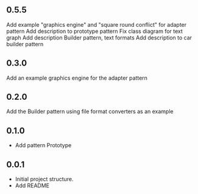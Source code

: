 ## 0.5.5
Add example "graphics engine" and "square round conflict"  for adapter pattern
Add description to prototype pattern
Fix class diagram for text graph
Add description Builder pattern, text formats
Add description to car builder pattern

## 0.3.0
Add an example graphics engine for the adapter pattern

## 0.2.0
Add the Builder pattern using file format converters as an example

## 0.1.0
- Add pattern Prototype  
  
## 0.0.1

- Initial project structure.
- Add README
